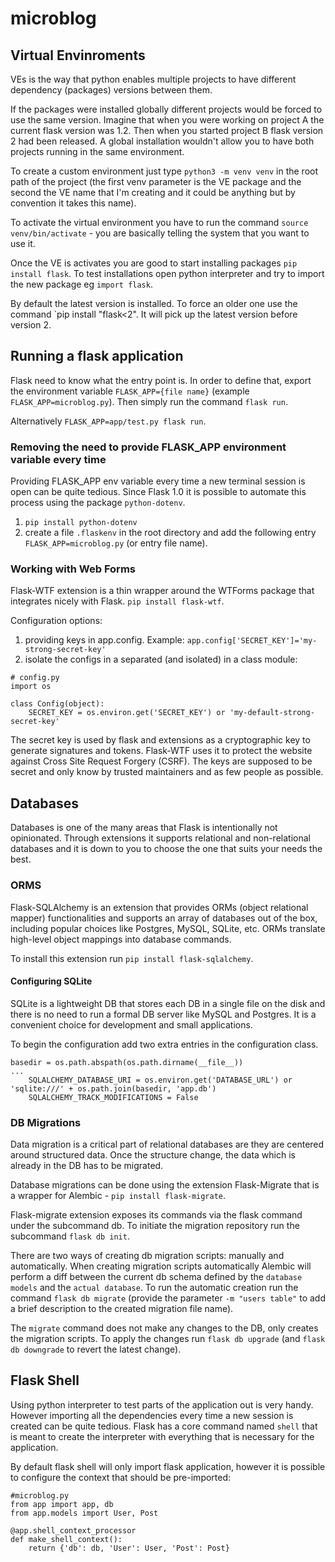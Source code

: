 # microblog

## Virtual Envinroments

VEs is the way that python enables multiple projects to have different dependency (packages) versions between them.

If the packages were installed globally different projects would be forced to use the same version. Imagine that when you were working on project A the current flask version was 1.2. Then when you started project B flask version 2 had been released. A global installation wouldn't allow you to have both projects running in the same environment.

To create a custom environment just type `python3 -m venv venv` in the root path of the project (the first venv parameter is the VE package and the second the VE name that I'm creating and it could be anything but by convention it takes this name).

To activate the virtual environment you have to run the command `source venv/bin/activate` - you are basically telling the system that you want to use it.

Once the VE is activates you are good to start installing packages `pip install flask`. To test installations open python interpreter and try to import the new package eg `import flask`.

By default the latest version is installed. To force an older one use the command `pip install "flask<2". It will pick up the latest version before version 2.


## Running a flask application

Flask need to know what the entry point is. In order to define that, export the environment variable `FLASK_APP={file name}` (example `FLASK_APP=microblog.py`). Then simply run the command `flask run`. 

Alternatively `FLASK_APP=app/test.py flask run`.

### Removing the need to provide FLASK_APP environment variable every time

Providing FLASK_APP env variable every time a new terminal session is open can be quite tedious. Since Flask 1.0 it is possible to automate this process using the package `python-dotenv`.

1. `pip install python-dotenv`
2. create a file `.flaskenv` in the root directory and add the following entry `FLASK_APP=microblog.py` (or entry file name).

### Working with Web Forms

Flask-WTF extension is a thin wrapper around the WTForms package that integrates nicely with Flask. `pip install flask-wtf`.

Configuration options:

1. providing keys in app.config. Example: `app.config['SECRET_KEY']='my-strong-secret-key'`
2. isolate the configs in a separated (and isolated) in a class module:
```
# config.py
import os

class Config(object):
    SECRET_KEY = os.environ.get('SECRET_KEY') or 'my-default-strong-secret-key'

```

The secret key is used by flask and extensions as a cryptographic key to generate signatures and tokens. Flask-WTF uses it to protect the website against Cross Site Request Forgery (CSRF). The keys are supposed to be secret and only know by trusted maintainers and as few people as possible.

## Databases

Databases is one of the many areas that Flask is intentionally not opinionated. Through extensions it supports relational and non-relational databases and it is down to you to choose the one that suits your needs the best.


### ORMS

Flask-SQLAlchemy is an extension that provides ORMs (object relational mapper) functionalities and supports an array of databases out of the box, including popular choices like Postgres, MySQL, SQLite, etc.
ORMs translate high-level object mappings into database commands.

To install this extension run `pip install flask-sqlalchemy`.

#### Configuring SQLite

SQLite is a lightweight DB that stores each DB in a single file on the disk and there is no need to run a formal DB server like MySQL and Postgres. It is a convenient choice for development and small applications.

To begin the configuration add two extra entries in the configuration class.

```
basedir = os.path.abspath(os.path.dirname(__file__))
...
    SQLALCHEMY_DATABASE_URI = os.environ.get('DATABASE_URL') or 'sqlite:///' + os.path.join(basedir, 'app.db')
    SQLALCHEMY_TRACK_MODIFICATIONS = False
```


### DB Migrations

Data migration is a critical part of relational databases are they are centered around structured data. Once the structure change, the data which is already in the DB has to be migrated.

Database migrations can be done using the extension Flask-Migrate that is a wrapper for Alembic - `pip install flask-migrate`. 

Flask-migrate extension exposes its commands via the flask command under the subcommand db. To initiate the migration repository run the subcommand `flask db init`.

There are two ways of creating db migration scripts: manually and automatically. When creating migration scripts automatically Alembic will perform a diff between the current db schema defined by the `database models` and the `actual database`. To run the automatic creation run the command `flask db migrate` (provide the parameter `-m "users table"` to add a brief description to the created migration file name).
 
The `migrate` command does not make any changes to the DB, only creates the migration scripts. To apply the changes run `flask db upgrade` (and `flask db downgrade` to revert the latest change).  


## Flask Shell

Using python interpreter to test parts of the application out is very handy. However importing all the dependencies every time a new session is created can be quite tedious. Flask has a core command named `shell` that is meant to create the interpreter with everything that is necessary for the application.

By default flask shell will only import flask application, however it is possible to configure the context that should be pre-imported:

```
#microblog.py
from app import app, db
from app.models import User, Post

@app.shell_context_processor
def make_shell_context():
    return {'db': db, 'User': User, 'Post': Post}

```
